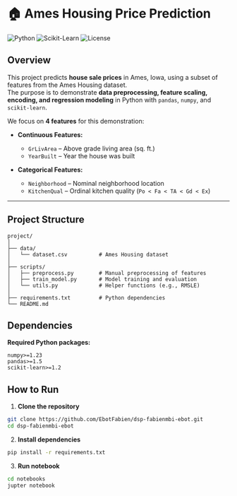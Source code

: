 # 🏠 Ames Housing Price Prediction

![Python](https://img.shields.io/badge/Python-3.10-blue)
![Scikit-Learn](https://img.shields.io/badge/Scikit--Learn-1.5.2-green)
![License](https://img.shields.io/badge/License-MIT-yellow)

## Overview
This project predicts **house sale prices** in Ames, Iowa, using a subset of features from the Ames Housing dataset.  
The purpose is to demonstrate **data preprocessing, feature scaling, encoding, and regression modeling** in Python with `pandas`, `numpy`, and `scikit-learn`.  

We focus on **4 features** for this demonstration:

- **Continuous Features:**  
  - `GrLivArea` – Above grade living area (sq. ft.)  
  - `YearBuilt` – Year the house was built  

- **Categorical Features:**  
  - `Neighborhood` – Nominal neighborhood location  
  - `KitchenQual` – Ordinal kitchen quality (`Po < Fa < TA < Gd < Ex`)  

---

## Project Structure

```text
project/
│
├── data/
│   └── dataset.csv          # Ames Housing dataset
│
├── scripts/
│   ├── preprocess.py        # Manual preprocessing of features
│   ├── train_model.py       # Model training and evaluation
│   └── utils.py             # Helper functions (e.g., RMSLE)
│
├── requirements.txt         # Python dependencies
└── README.md
```

## Dependencies

**Required Python packages:**

```text
numpy>=1.23
pandas>=1.5
scikit-learn>=1.2
```
## How to Run

1. **Clone the repository**

```bash
git clone https://github.com/EbotFabien/dsp-fabienmbi-ebot.git
cd dsp-fabienmbi-ebot
```

2. **Install dependencies**
```bash
pip install -r requirements.txt
```
3. **Run notebook**
```bash
cd notebooks
jupter notebook
```

